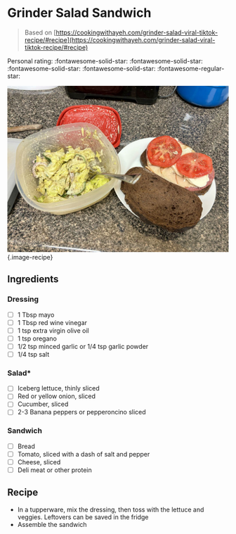 # Grinder Salad Sandwich

> Based on [https://cookingwithayeh.com/grinder-salad-viral-tiktok-recipe/#recipe](https://cookingwithayeh.com/grinder-salad-viral-tiktok-recipe/#recipe)

<!-- {cts} rating=4; (User can specify rating on scale of 1-5) -->

Personal rating: :fontawesome-solid-star: :fontawesome-solid-star: :fontawesome-solid-star: :fontawesome-solid-star: :fontawesome-regular-star:

<!-- {cte} -->

<!-- {cts} name_image=grinder_salad_sandwich.jpeg; (User can specify image name) -->

![grinder_salad_sandwich.jpeg](./grinder_salad_sandwich.jpeg){.image-recipe}

<!-- {cte} -->

## Ingredients

### Dressing

- [ ] 1 Tbsp mayo
- [ ] 1 Tbsp red wine vinegar
- [ ] 1 tsp extra virgin olive oil
- [ ] 1 tsp oregano
- [ ] 1/2 tsp minced garlic or 1/4 tsp garlic powder
- [ ] 1/4 tsp salt

### Salad\*

- [ ] Iceberg lettuce, thinly sliced
- [ ] Red or yellow onion, sliced
- [ ] Cucumber, sliced
- [ ] 2-3 Banana peppers or pepperoncino sliced

### Sandwich

- [ ] Bread
- [ ] Tomato, sliced with a dash of salt and pepper
- [ ] Cheese, sliced
- [ ] Deli meat or other protein

## Recipe

- In a tupperware, mix the dressing, then toss with the lettuce and veggies. Leftovers can be saved in the fridge
- Assemble the sandwich
